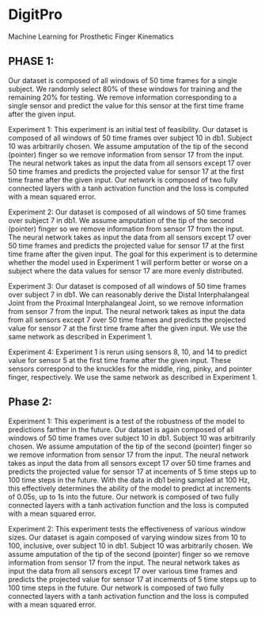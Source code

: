 # DigitPro
Machine Learning for Prosthetic Finger Kinematics

## PHASE 1: 

Our dataset is composed of all windows of 50 time frames for a single subject. We randomly select 80% of these windows for training and the remaining 20% for testing. We remove information corresponding to a single sensor and predict the value for this sensor at the first time frame after the given input.

Experiment 1: This experiment is an initial test of feasibility. Our dataset is composed of all windows of 50 time frames over subject 10 in db1. Subject 10 was arbitrarily chosen. We assume amputation of the tip of the second (pointer) finger so we remove information from sensor 17 from the input. The neural network takes as input the data from all sensors except 17 over 50 time frames and predicts the projected value for sensor 17 at the first time frame after the given input. Our network is composed of two fully connected layers with a tanh activation function and the loss is computed with a mean squared error.

Experiment 2: Our dataset is composed of all windows of 50 time frames over subject 7 in db1. We assume amputation of the tip of the second (pointer) finger so we remove information from sensor 17 from the input. The neural network takes as input the data from all sensors except 17 over 50 time frames and predicts the projected value for sensor 17 at the first time frame after the given input. The goal for this experiment is to determine whether the model used in Experiment 1 will perform better or worse on a subject where the data values for sensor 17 are more evenly distributed.

Experiment 3: Our dataset is composed of all windows of 50 time frames over subject 7 in db1. We can reasonably derive the Distal Interphalangeal Joint from the Proximal Interphalangeal Joint, so we remove information from sensor 7 from the input. The neural network takes as input the data from all sensors except 7 over 50 time frames and predicts the projected value for sensor 7 at the first time frame after the given input. We use the same network as described in Experiment 1.

Experiment 4: Experiment 1 is rerun using sensors 8, 10, and 14 to predict value for sensor 5 at the first time frame after the given input. These sensors correspond to the knuckles for the middle, ring, pinky, and pointer finger, respectively. We use the same network as described in Experiment 1.

## Phase 2:

Experiment 1: This experiment is a test of the robustness of the model to predictions farther in the future. Our dataset is again composed of all windows of 50 time frames over subject 10 in db1. Subject 10 was arbitrarily chosen. We assume amputation of the tip of the second (pointer) finger so we remove information from sensor 17 from the input. The neural network takes as input the data from all sensors except 17 over 50 time frames and predicts the projected value for sensor 17 at incements of 5 time steps up to 100 time steps in the future. With the data in db1 being sampled at 100 Hz, this effectively determines the ability of the model to predict at increments of 0.05s, up to 1s into the future. Our network is composed of two fully connected layers with a tanh activation function and the loss is computed with a mean squared error.

Experiment 2: This experiment tests the effectiveness of various window sizes. Our dataset is again composed of varying window sizes from 10 to 100, inclusive, over subject 10 in db1. Subject 10 was arbitrarily chosen. We assume amputation of the tip of the second (pointer) finger so we remove information from sensor 17 from the input. The neural network takes as input the data from all sensors except 17 over various time frames and predicts the projected value for sensor 17 at incements of 5 time steps up to 100 time steps in the future. Our network is composed of two fully connected layers with a tanh activation function and the loss is computed with a mean squared error.